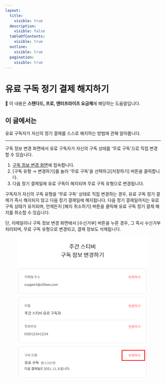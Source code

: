```yaml
---
layout:
  title:
    visible: true
  description:
    visible: false
  tableOfContents:
    visible: true
  outline:
    visible: true
  pagination:
    visible: true
---
```


# 유료 구독 정기 결제 해지하기

**💬** 이 내용은 **스탠다드, 프로, 엔터프라이즈 요금제**에 해당하는 도움말입니다.

## 이 글에서는

유료 구독자가 자신의 정기 결제를 스스로 해지하는 방법에 관해 알아봅니다.

***

구독 정보 변경 화면에서 유료 구독자가 자신의 구독 상태를 '무료 구독'으로 직접 변경할 수 있습니다.

1. [구독 정보 변경 화면](../../page/subscriber-guide/modify.md)에 접속합니다.
2. \[구독 유형 → 변경하기]를 눌러 '무료 구독'을 선택하고\[저장하기] 버튼을 클릭합니다.
3. 다음 정기 결제일에 유료 구독이 해지되며 무료 구독 유형으로 변경됩니다.

구독자가 자신의 구독 유형을 '무료 구독' 상태로 직접 변경하는 경우, 유료 구독 정기 결제가 즉시 해지되지 않고 다음 정기 결제일에 해지됩니다. 다음 정기 결제일까지는 유료 구독 상태가 유지되며, 언제든지 \[해지 취소하기] 버튼을 클릭해 유료 구독 정기 결제 해지를 취소할 수 있습니다.&#x20;

단, 이메일이나 구독 정보 변경 화면에서 \[수신거부] 버튼을 누른 경우, 그 즉시 수신거부 처리되며, 무료 구독 유형으로 변경되고, 결제 정보도 삭제됩니다.

<figure><img src="../../.gitbook/assets/image (47).png" alt=""><figcaption></figcaption></figure>
